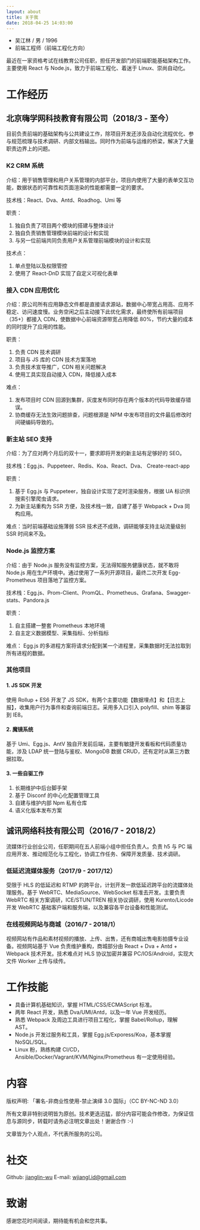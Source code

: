 ```yaml
---
layout: about
title: 关于我
date: 2018-04-25 14:03:00
---
```


 - 吴江林 / 男 / 1996
 - 前端工程师（前端工程化方向）

最近在一家资格考试在线教育公司任职，担任开发部门的前端职能基础架构工作。主要使用 React 与 Node.js，致力于前端工程化、着迷于 Linux、崇尚自动化。


# 工作经历

## 北京嗨学网科技教育有限公司（2018/3 - 至今）

目前负责前端的基础架构与公共建设工作，除项目开发还涉及自动化流程优化、参与规范梳理与技术调研、内部文档输出。同时作为前端与运维的桥梁，解决了大量职责边界上的问题。

### K2 CRM 系统
介绍：用于销售管理和用户关系管理的内部平台，项目内使用了大量的表单交互功能，数据状态的可靠性和页面渲染的性能都需要一定的要求。

技术栈：React、Dva、Antd、Roadhog、Umi 等

职责：
1. 独自负责了项目两个模块的搭建与整体设计
2. 独自负责销售管理模块前端的设计和实现
3. 与另一位前端共同负责用户关系管理前端模块的设计和实现

技术点：
1. 单点登陆以及权限管控
2. 使用了 React-DnD 实现了自定义可视化表单

### 接入 CDN 应用优化
介绍：原公司所有应用静态文件都是直接请求源站，数据中心带宽占用高、应用不稳定、访问速度慢。业务空闲之后主动接下此优化需求，最终使所有前端项目（35+）都接入 CDN，使数据中心前端资源带宽占用降低 80%，节约大量的成本的同时提升了应用的性能。

职责：
1. 负责 CDN 技术调研
2. 项目与 JS 库的 CDN 技术方案落地
2. 负责技术宣导推广，CDN 相关问题解决
3. 使用工具实现自动接入 CDN，降低接入成本

难点：
1. 发布项目时 CDN 回源到集群，灰度发布同时存在两个版本的代码导致缓存错误。
2. 协商缓存无法生效问题排查，问题根源是 NPM 中发布项目的文件最后修改时间硬编码导致的。

### 新主站 SEO 支持
介绍：为了应对两个月后的双十一，要求即将开发的新主站有足够好的 SEO。

技术栈：Egg.js、Puppeteer、Redis、Koa、React、Dva、 Create-react-app

职责：
1. 基于 Egg.js 与  Puppeteer，独自设计实现了定时渲染服务，根据 UA 标识供搜索引擎爬虫请求。
2. 为新主站重构为 SSR 方便，及技术栈一致，自建了基于  Webpack + Dva 同构应用。

难点：当时前端基础设施薄弱 SSR 技术还不成熟，调研能够支持主站流量级别 SSR 时间来不及。

### Node.js 监控方案
介绍：由于 Node.js 服务没有监控方案，无法得知服务健康状态，就不敢将 Node.js 用在生产环境中。通过使用了一系列开源项目，最终二次开发 Egg-Prometheus 项目落地了监控方案。

技术栈：Egg.js、Prom-Client、PromQL、Prometheus、Grafana、Swagger-stats、Pandora.js

职责：
1. 自主搭建一整套 Prometheus 本地环境
2. 自主定义数据模型、采集指标、分析指标

难点： Egg.js 的多进程方案将请求分配到某一个进程里，采集数据时无法拉取到所有进程的数据。

### 其他项目

#### 1. JS SDK 开发
使用 Rollup + ES6 开发了 JS SDK，有两个主要功能【数据埋点】和【日志上报】，收集用户行为事件和查询前端日志。采用多入口引入 polyfill、shim 等兼容到 IE8。

#### 2. 魔镜系统
基于 Umi、Egg.js、AntV 独自开发前后端，主要有敏捷开发看板和代码质量功能，涉及 LDAP 统一登陆与鉴权、MongoDB 数据 CRUD，还有定时从第三方数据拉取。

#### 3. 一些自驱工作
1. 长期维护中后台脚手架
2. 基于 Disconf 的中心化配置管理工具
3. 自建与维护内部 Npm 私有仓库
4. 语义化版本发布方案

## 诚讯网络科技有限公司（2016/7 - 2018/2）

流媒体行业创业公司，任职期间在五人前端小组中担任负责人。负责 h5 与 PC 端应用开发、推动规范化与工程化，协调工作任务、保障开发质量、技术调研。

### 低延迟流媒体服务（2017/9 - 2017/12）
受限于 HLS 的低延迟和 RTMP 的跨平台，计划开发一款低延迟跨平台的流媒体处理服务。基于 WebRTC、MediaSource、WebSocket 标准去开发。主要负责 WebRTC 相关方案调研，ICE/STUN/TREN 相关协议调研，使用 Kurento/Licode 开发 WebRTC 基础客户端和服务端，以及兼容各平台设备和性能测试。


### 在线视频网站与商城（2016/7 - 2018/1）
视频网站有作品和素材视频的播放、上传、出售，还有商城出售电影拍摄专业设备。视频网站基于 Vue 负责维护重构，商城部分由 React + Dva + Antd + Webpack 技术开发。技术难点对 HLS 协议加密并兼容 PC/IOS/Android，实现大文件 Worker 上传与续传。

# 工作技能

- 具备计算机基础知识，掌握 HTML/CSS/ECMAScript 标准。
- 两年 React 开发，熟悉 Dva/UMI/Antd，以及一年 Vue 开发经历。
- 熟悉 Webpack 及周边工具进行项目工程化，掌握 Babel/Rollup，理解 AST。
- Node.js 开发过服务和工具，掌握 Egg.js/Exporess/Koa，基本掌握 NoSQL/SQL。
- Linux 粉，熟练构建 CI/CD，Ansible/Docker/Vagrant/KVM/Nginx/Prometheus 有一定使用经验。

# 内容
版权声明: 「署名-非商业性使用-禁止演绎 3.0 国际」（CC BY-NC-ND 3.0）

所有文章非特别说明皆为原创。技术更迭迅猛，部分内容可能会作修改，为保证信息与源同步，转载时请务必注明文章出处！谢谢合作 :-)

文章皆为个人观点，不代表所服务的公司。


# 社交

Github: [jianglin-wu](https://github.com/jianglin-wu)
E-mail: [wjiangl.id@gmail.com](mailto:wjiangl.id@gmail.com)


# 致谢
感谢您花时间阅读，期待能有机会和您共事。
